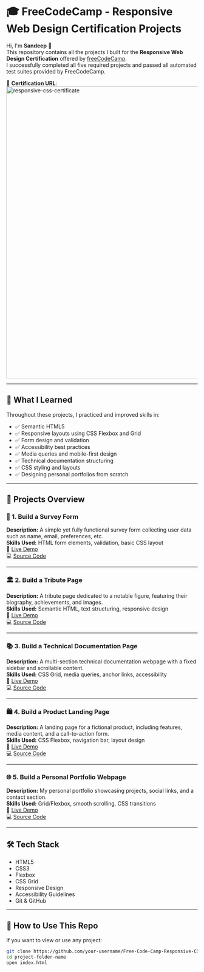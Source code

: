 # 🎓 FreeCodeCamp - Responsive Web Design Certification Projects

Hi, I'm **Sandeep** 👋  
This repository contains all the projects I built for the **Responsive Web Design Certification** offered by [freeCodeCamp](https://www.freecodecamp.org/).  
I successfully completed all five required projects and passed all automated test suites provided by FreeCodeCamp.

📜 **Certification URL**:  
![]()<img width="1144" height="769" alt="responsive-css-certificate" src="https://github.com/user-attachments/assets/635a83cb-8b9e-4df6-9293-a6a961cb0558" />


---

## 🧠 What I Learned

Throughout these projects, I practiced and improved skills in:

- ✅ Semantic HTML5
- ✅ Responsive layouts using CSS Flexbox and Grid
- ✅ Form design and validation
- ✅ Accessibility best practices
- ✅ Media queries and mobile-first design
- ✅ Technical documentation structuring
- ✅ CSS styling and layouts
- ✅ Designing personal portfolios from scratch

---

## 📁 Projects Overview

### 🚀 1. Build a Survey Form
**Description:** A simple yet fully functional survey form collecting user data such as name, email, preferences, etc.  
**Skills Used:** HTML form elements, validation, basic CSS layout  
🔗 [Live Demo](https://your-live-link.com/survey-form)  
💻 [Source Code](https://github.com/your-username/survey-form)

---

### 🏛 2. Build a Tribute Page
**Description:** A tribute page dedicated to a notable figure, featuring their biography, achievements, and images.  
**Skills Used:** Semantic HTML, text structuring, responsive design  
🔗 [Live Demo](https://your-live-link.com/tribute-page)  
💻 [Source Code](https://github.com/your-username/tribute-page)

---

### 📚 3. Build a Technical Documentation Page
**Description:** A multi-section technical documentation webpage with a fixed sidebar and scrollable content.  
**Skills Used:** CSS Grid, media queries, anchor links, accessibility  
🔗 [Live Demo](https://your-live-link.com/technical-docs)  
💻 [Source Code](https://github.com/your-username/technical-documentation-page)

---

### 🛍 4. Build a Product Landing Page
**Description:** A landing page for a fictional product, including features, media content, and a call-to-action form.  
**Skills Used:** CSS Flexbox, navigation bar, layout design  
🔗 [Live Demo](https://your-live-link.com/product-landing)  
💻 [Source Code](https://github.com/your-username/product-landing-page)

---

### 🌐 5. Build a Personal Portfolio Webpage
**Description:** My personal portfolio showcasing projects, social links, and a contact section.  
**Skills Used:** Grid/Flexbox, smooth scrolling, CSS transitions  
🔗 [Live Demo](https://your-live-link.com/portfolio)  
💻 [Source Code](https://github.com/your-username/portfolio-page)

---

## 🛠 Tech Stack

- HTML5  
- CSS3  
- Flexbox  
- CSS Grid  
- Responsive Design  
- Accessibility Guidelines  
- Git & GitHub

---

## 📌 How to Use This Repo

If you want to view or use any project:

```bash
git clone https://github.com/your-username/Free-Code-Camp-Responsive-CSS-projects.git
cd project-folder-name
open index.html

